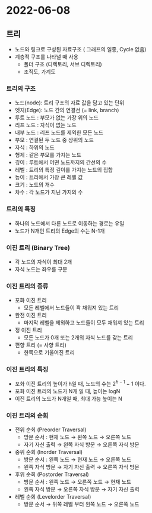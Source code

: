 # 2022-06-08

## 트리

- 노드와 링크로 구성된 자료구조 ( 그래프의 일종, Cycle 없음)
- 계층적 구조를 나타낼 때 사용
    - 폴더 구조 (디렉토리, 서브 디렉토리)
    - 조직도, 가계도

### 트리의 구조

- 노드(node): 트리 구조의 자료 값을 담고 있는 단위
- 엣지(Edge): 노드 간의 연결선 (= link, branch)
- 루트 노드 : 부모가 없는 가장 위의 노드
- 리프 노드 : 자식이 없는 노드
- 내부 노드 : 리프 노드를 제외한 모든 노드
- 부모 : 연결된 두 노드 중 상위의 노드
- 자식 : 하위의 노드
- 형제 : 같은 부모를 가지는 노드
- 깊이 : 루트에서 어떤 노드까지의 간선의 수
- 레벨 : 트리의 특정 깊이를 가지는 노드의 집합
- 높이 : 트리에서 가장 큰 레벨 값
- 크기 : 노드의 개수
- 차수 : 각 노드가 지닌 가지의 수

### 트리의 특징

- 하나의 노드에서 다른 노드로 이동하는 경로는 유일
- 노드가 N개인 트리의 Edge의 수는 N-1개

### 이진 트리 (Binary Tree)

- 각 노드의 자식이 최대 2개
- 자식 노드는 좌우를 구분

### 이진 트리의 종류

- 포화 이진 트리
    - 모든 레벨에서 노드들이 꽉 채워져 있는 트리
- 완전 이진 트리
    - 마지막 레벨을 제외하고 노드들이 모두 채워져 있는 트리
- 정 이진 트리
    - 모든 노드가 0개 또는 2개의 자식 노드를 갖는 트리
- 편향 트리 (= 사향 트리)
    - 한쪽으로 기울어진 트리

### 이진 트리의 특징

- 포화 이진 트리의 높이가 h일 때, 노드의 수는 $2^{h-1}-1$  이다.
- 포화 이진 트리의 노드가 N개 일 때, 높이는 logN
- 이진 트리의 노드가 N개일 때, 최대 가능 높이는  N

### 이진 트리의 순회

- 전위 순회 (Preorder Traversal)
    - 방문 순서 : 현재 노드 → 왼쪽 노드 → 오른쪽 노드
    - 자기 자신 출력 → 왼쪽 자식 방문 → 오른쪽 자식 방문
- 중위 순회 (Inorder Traversal)
    - 방문 순서 : 왼쪽 노드 → 현재 노드 → 오른쪽 노드
    - 왼쪽 자식 방문 → 자기 자신 출력 → 오른쪽 자식 방문
- 후위 순회 (Postorder Traversal)
    - 방문 순서 : 왼쪽 노드 → 오른쪽 노드 → 현재 노드
    - 왼쪽 자식 방문 → 오른쪽 자식 방문 → 자기 자신 출력
- 레벨 순회 (Levelorder Traversal)
    - 방문 순서 → 위쪽 레벨 부터 왼쪽 노드 → 오른쪽 노드
